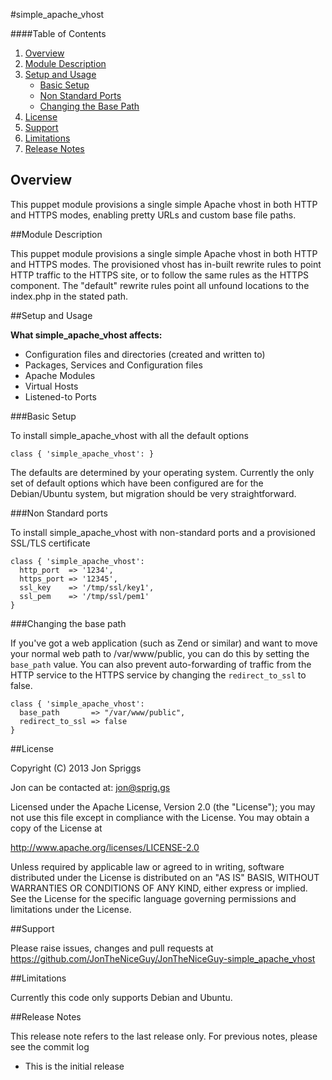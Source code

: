 #simple_apache_vhost

####Table of Contents

1. [Overview](#overview)
2. [Module Description](#module-description)
3. [Setup and Usage](#setup-and-usage)
    * [Basic Setup](#basic-setup)
    * [Non Standard Ports](#non-standard-ports)
    * [Changing the Base Path](#changing-the-base-path)
4. [License](#license)
5. [Support](#support)
6. [Limitations](#limitations)
7. [Release Notes](#release-notes)

## Overview
This puppet module provisions a single simple Apache vhost in both HTTP and HTTPS modes, enabling pretty URLs and custom base file paths.

##Module Description

This puppet module provisions a single simple Apache vhost in both HTTP and HTTPS modes. The provisioned vhost has in-built rewrite rules to point HTTP traffic to the HTTPS site, or to follow the same rules as the HTTPS component. The "default" rewrite rules point all unfound locations to the index.php in the stated path.

##Setup and Usage

**What simple_apache_vhost affects:**

* Configuration files and directories (created and written to)
* Packages, Services and Configuration files
* Apache Modules
* Virtual Hosts
* Listened-to Ports

###Basic Setup

To install simple_apache_vhost with all the default options

    class { 'simple_apache_vhost': }

The defaults are determined by your operating system. Currently the only set 
of default options which have been configured are for the Debian/Ubuntu 
system, but migration should be very straightforward.

###Non Standard ports

To install simple_apache_vhost with non-standard ports and a provisioned 
SSL/TLS certificate

    class { 'simple_apache_vhost':
      http_port  => '1234',
      https_port => '12345',
      ssl_key    => '/tmp/ssl/key1',
      ssl_pem    => '/tmp/ssl/pem1'
    }

###Changing the base path

If you've got a web application (such as Zend or similar) and want to move your
normal web path to /var/www/public, you can do this by setting the `base_path`
value. You can also prevent auto-forwarding of traffic from the HTTP service to
the HTTPS service by changing the `redirect_to_ssl` to false.

    class { 'simple_apache_vhost':
      base_path       => "/var/www/public",
      redirect_to_ssl => false
    }

##License

Copyright (C) 2013 Jon Spriggs

Jon can be contacted at: jon@sprig.gs

Licensed under the Apache License, Version 2.0 (the "License"); you may not use this file except in compliance with the License. You may obtain a copy of the License at

http://www.apache.org/licenses/LICENSE-2.0

Unless required by applicable law or agreed to in writing, software distributed under the License is distributed on an "AS IS" BASIS, WITHOUT WARRANTIES OR CONDITIONS OF ANY KIND, either express or implied. See the License for the specific language governing permissions and limitations under the License.

##Support

Please raise issues, changes and pull requests at https://github.com/JonTheNiceGuy/JonTheNiceGuy-simple_apache_vhost

##Limitations

Currently this code only supports Debian and Ubuntu.

##Release Notes

This release note refers to the last release only. For previous notes, please see the commit log

* This is the initial release
